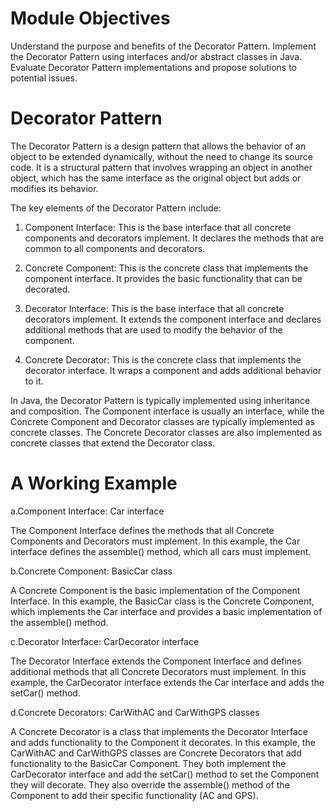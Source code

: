 # Module Objectives

Understand the purpose and benefits of the Decorator Pattern.
Implement the Decorator Pattern using interfaces and/or abstract classes in Java.
Evaluate Decorator Pattern implementations and propose solutions to potential issues.

# Decorator Pattern
The Decorator Pattern is a design pattern that allows the behavior of an object to be extended dynamically, without the need to change its source code. It is a structural pattern that involves wrapping an object in another object, which has the same interface as the original object but adds or modifies its behavior.

The key elements of the Decorator Pattern include:

1. Component Interface: This is the base interface that all concrete components and decorators implement. It declares the methods that are common to all components and decorators.

2. Concrete Component: This is the concrete class that implements the component interface. It provides the basic functionality that can be decorated.

3. Decorator Interface: This is the base interface that all concrete decorators implement. It extends the component interface and declares additional methods that are used to modify the behavior of the component.

4. Concrete Decorator: This is the concrete class that implements the decorator interface. It wraps a component and adds additional behavior to it.

In Java, the Decorator Pattern is typically implemented using inheritance and composition. The Component interface is usually an interface, while the Concrete Component and Decorator classes are typically implemented as concrete classes. The Concrete Decorator classes are also implemented as concrete classes that extend the Decorator class.

# A Working Example

a.Component Interface: Car interface

The Component Interface defines the methods that all Concrete Components and Decorators must implement. In this example, the Car interface defines the assemble() method, which all cars must implement.

b.Concrete Component: BasicCar class

A Concrete Component is the basic implementation of the Component Interface. In this example, the BasicCar class is the Concrete Component, which implements the Car interface and provides a basic implementation of the assemble() method.

c.Decorator Interface: CarDecorator interface

The Decorator Interface extends the Component Interface and defines additional methods that all Concrete Decorators must implement. In this example, the CarDecorator interface extends the Car interface and adds the setCar() method.

d.Concrete Decorators: CarWithAC and CarWithGPS classes

A Concrete Decorator is a class that implements the Decorator Interface and adds functionality to the Component it decorates. In this example, the CarWithAC and CarWithGPS classes are Concrete Decorators that add functionality to the BasicCar Component. They both implement the CarDecorator interface and add the setCar() method to set the Component they will decorate. They also override the assemble() method of the Component to add their specific functionality (AC and GPS).
